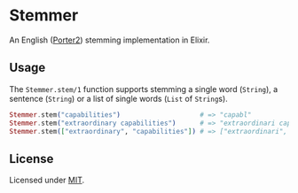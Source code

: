 # Stemmer

An English ([Porter2](http://snowballstem.org/algorithms/english/stemmer.html)) stemming implementation in Elixir.

## Usage

The `Stemmer.stem/1` function supports stemming a single word (`String`), a sentence (`String`) or a list of single words (`List` of `String`s).

```elixir
Stemmer.stem("capabilities")                    # => "capabl"
Stemmer.stem("extraordinary capabilities")      # => "extraordinari capabl"
Stemmer.stem(["extraordinary", "capabilities"]) # => ["extraordinari", "capabl"]
```

## License

Licensed under [MIT](http://fredwu.mit-license.org/).
